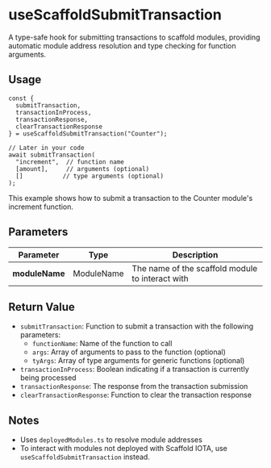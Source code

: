# useScaffoldSubmitTransaction

A type-safe hook for submitting transactions to scaffold modules, providing automatic module address resolution and type checking for function arguments.

## Usage
```tsx
const {
  submitTransaction,
  transactionInProcess,
  transactionResponse,
  clearTransactionResponse
} = useScaffoldSubmitTransaction("Counter");

// Later in your code
await submitTransaction(
  "increment",  // function name
  [amount],     // arguments (optional)
  []           // type arguments (optional)
);
```

This example shows how to submit a transaction to the Counter module's increment function.

## Parameters
| Parameter | Type | Description |
|-----------|------|-------------|
| **moduleName** | ModuleName | The name of the scaffold module to interact with |

## Return Value
* `submitTransaction`: Function to submit a transaction with the following parameters:
  * `functionName`: Name of the function to call
  * `args`: Array of arguments to pass to the function (optional)
  * `tyArgs`: Array of type arguments for generic functions (optional)
* `transactionInProcess`: Boolean indicating if a transaction is currently being processed
* `transactionResponse`: The response from the transaction submission
* `clearTransactionResponse`: Function to clear the transaction response


## Notes
- Uses `deployedModules.ts` to resolve module addresses
- To interact with modules not deployed with Scaffold IOTA, use `useScaffoldSubmitTransaction` instead.